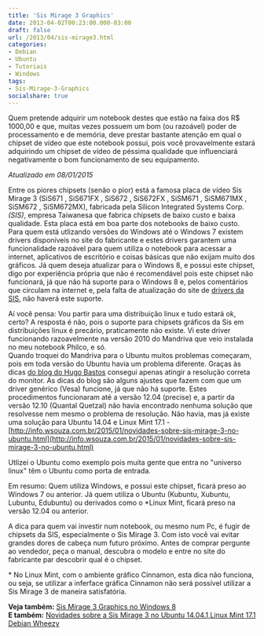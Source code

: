 ```yaml
---
title: 'Sis Mirage 3 Graphics'
date: 2013-04-02T00:23:00.000-03:00
draft: false
url: /2013/04/sis-mirage3.html
categories:
- Debian
- Ubuntu
- Tutoriais
- Windows
tags: 
- Sis-Mirage-3-Graphics
socialshare: true
---
```


Quem pretende adquirir um notebook destes que estão na faixa dos R$ 1000,00 e que, muitas vezes possuem um bom (ou razoável) poder de processamento e de memória, deve prestar bastante atenção em qual o chipset de vídeo que este notebook possui, pois você provavelmente estará adquirindo um chipset de vídeo de péssima qualidade que influenciará negativamente o bom funcionamento de seu equipamento.

<!--more-->  

_Atualizado em 08/01/2015_  
  
Entre os piores chipsets (senão o pior) está a famosa placa de vídeo Sis Mirage 3 (SiS671 , SiS671FX , SiS672 , SiS672FX , SiSM671 , SiSM671MX , SiSM672 , SiSM672MX), fabricada pela Silicon Integrated Systems Corp._(SIS)_, empresa Taiwanesa que fabrica chipsets de baixo custo e baixa qualidade. Esta placa está em boa parte dos notebooks de baixo custo.  
Para quem está utlizando versões do Windows até o Windows 7 existem drivers disponíveis no site do fabricante e estes drivers garantem uma funcionalidade razoável para quem utiliza o notebook para acessar a internet, aplicativos de escritório e coisas básicas que não exijam muito dos gráficos. Já quem deseja atualizar para o Windows 8, e possui este chipset, digo por experiência própria que não é recomendável pois este chipset não funcionará, já que não há suporte para o Windows 8 e, pelos comentários que circulam na internet e, pela falta de atualização do site de [drivers da SIS](http://w3.sis.com/download/), não haverá este suporte.  
  
Aí você pensa: Vou partir para uma distribuição linux e tudo estará ok, certo? A resposta é não, pois o suporte para chipsets gráficos da Sis em distribuições linux é precário, praticamente não existe. Vi este driver funcionando razoavelmente na versão 2010 do Mandriva que veio instalada no meu notebook Philco, e só.  
Quando troquei do Mandriva para o Ubuntu muitos problemas começaram, pois em toda versão do Ubuntu havia um problema diferente. Graças às dicas [do blog do Hugo Bastos](http://diversosassuntosbrasil.blogspot.com.br/2011/04/primeiras-impressoes-ubuntu-1104-e-sis.html) consegui apenas atingir a resolução correta do monitor. As dicas do blog são alguns ajustes que fazem com que um driver genérico (Vesa) funcione, já que não há suporte. Estes procedimentos funcionaram até a versão 12.04 (precise) e, a partir da versão 12.10 (Quantal Quetzal) não havia encontrado nenhuma solução que resolvesse nem mesmo o problema de resolução. Não havia, mas já existe uma solução para Ubuntu 14.04 e Linux Mint 17.1 - [http://info.wsouza.com.br/2015/01/novidades-sobre-sis-mirage-3-no-ubuntu.html](http://info.wsouza.com.br/2015/01/novidades-sobre-sis-mirage-3-no-ubuntu.html)  
  
Utlizei o Ubuntu como exemplo pois muita gente que entra no "universo linux" têm o Ubuntu como porta de entrada.  
  
Em resumo: Quem utiliza Windows, e possui este chipset, ficará preso ao Windows 7 ou anterior. Já quem utiliza o Ubuntu (Kubuntu, Xubuntu, Lubuntu, Edubuntu) ou derivados como o \*Linux Mint, ficará preso na versão 12.04 ou anterior.  
  
A dica para quem vai investir num notebook, ou mesmo num Pc, é fugir de chipsets da SIS, especialmente o Sis Mirage 3. Com isto você vai evitar grandes dores de cabeça num futuro próximo. Antes de comprar pergunte ao vendedor, peça o manual, descubra o modelo e entre no site do fabricante par descobrir qual é o chipset.  
  
\* No Linux Mint, com o ambiente gráfico Cinnamon, esta dica não funciona, ou seja, se utilizar a inferface gráfica Cinnamon não será possível utilizar a Sis Mirage 3 de maneira satisfatória.  
  
**Veja também:** [Sis Mirage 3 Graphics no Windows 8](http://info.wsouza.com.br/2013/12/sis-mirage-3-no-windows-8.html)  
**E também:** [Novidades sobre a Sis Mirage 3 no Ubuntu 14.04.1,Linux Mint 17.1 Debian Wheezy](http://info.wsouza.com.br/2015/01/novidades-sobre-sis-mirage-3-no-ubuntu.html)

